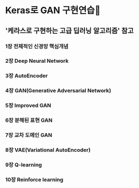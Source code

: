 # Keras로 GAN 구현연습🎨
## '케라스로 구현하는 고급 딥러닝 알고리즘' 참고

### 1장 전체적인 신경망 핵심개념
### 2장 Deep Neural Network
### 3장 AutoEncoder
### 4장 GAN(Generative Adversarial Network)
### 5장 Improved GAN
### 6장 분해된 표현 GAN
### 7장 교차 도메인 GAN
### 8장 VAE(Variational AutoEncoder)
### 9장 Q-learning
### 10장 Reinforce learning
